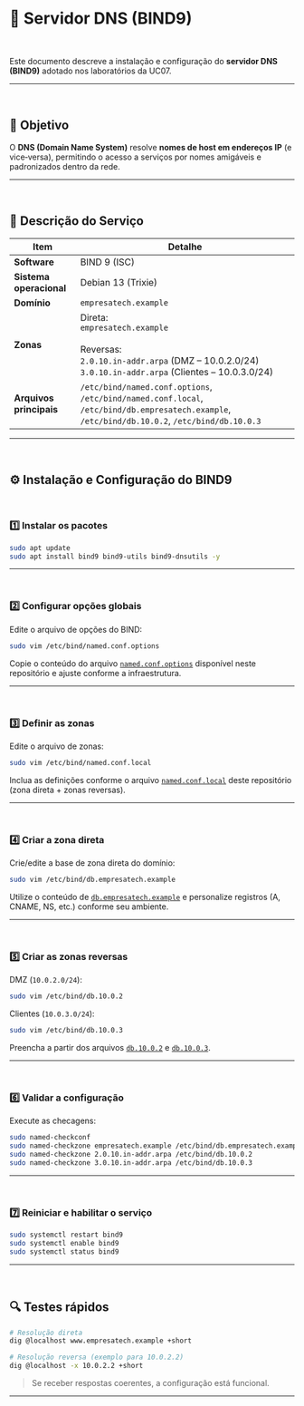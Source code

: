 # 🧭 Servidor DNS (BIND9)

<br/>

Este documento descreve a instalação e configuração do **servidor DNS (BIND9)** adotado nos laboratórios da UC07.

---

<br/>

## 🎯 Objetivo

O **DNS (Domain Name System)** resolve **nomes de host em endereços IP** (e vice‑versa), permitindo o acesso a serviços por nomes amigáveis e padronizados dentro da rede.

---

<br/>

## 🧩 Descrição do Serviço

| Item | Detalhe |
|------|--------|
| **Software** | BIND 9 (ISC) |
| **Sistema operacional** | Debian 13 (Trixie) |
| **Domínio** | `empresatech.example` |
| **Zonas** | Direta: <br/>`empresatech.example`<br/> <br/>Reversas: <br/>`2.0.10.in-addr.arpa` (DMZ – 10.0.2.0/24) <br/>`3.0.10.in-addr.arpa` (Clientes – 10.0.3.0/24) |
| **Arquivos principais** | `/etc/bind/named.conf.options`, `/etc/bind/named.conf.local`, `/etc/bind/db.empresatech.example`, `/etc/bind/db.10.0.2`, `/etc/bind/db.10.0.3` |

---

<br/>

## ⚙️ Instalação e Configuração do BIND9

<br/>

### 1️⃣ Instalar os pacotes

```bash
sudo apt update
sudo apt install bind9 bind9-utils bind9-dnsutils -y
```

---

<br/>

### 2️⃣ Configurar opções globais

Edite o arquivo de opções do BIND:

```bash
sudo vim /etc/bind/named.conf.options
```

Copie o conteúdo do arquivo [`named.conf.options`](./configs/named.conf.options) disponível neste repositório e ajuste conforme a infraestrutura.

---

<br/>

### 3️⃣ Definir as zonas

Edite o arquivo de zonas:

```bash
sudo vim /etc/bind/named.conf.local
```

Inclua as definições conforme o arquivo [`named.conf.local`](./configs/named.conf.local) deste repositório (zona direta + zonas reversas).

---

<br/>

### 4️⃣ Criar a zona direta

Crie/edite a base de zona direta do domínio:

```bash
sudo vim /etc/bind/db.empresatech.example
```

Utilize o conteúdo de [`db.empresatech.example`](./configs/db.empresatech.example) e personalize registros (A, CNAME, NS, etc.) conforme seu ambiente.

---

<br/>

### 5️⃣ Criar as zonas reversas

DMZ (`10.0.2.0/24`):

```bash
sudo vim /etc/bind/db.10.0.2
```

Clientes (`10.0.3.0/24`):

```bash
sudo vim /etc/bind/db.10.0.3
```

Preencha a partir dos arquivos [`db.10.0.2`](./configs/db.10.0.2) e [`db.10.0.3`](./configs/db.10.0.3).

---

<br/>

### 6️⃣ Validar a configuração

Execute as checagens:

```bash
sudo named-checkconf
sudo named-checkzone empresatech.example /etc/bind/db.empresatech.example
sudo named-checkzone 2.0.10.in-addr.arpa /etc/bind/db.10.0.2
sudo named-checkzone 3.0.10.in-addr.arpa /etc/bind/db.10.0.3
```

---

<br/>

### 7️⃣ Reiniciar e habilitar o serviço

```bash
sudo systemctl restart bind9
sudo systemctl enable bind9
sudo systemctl status bind9
```

---

<br/>

## 🔍 Testes rápidos

```bash
# Resolução direta
dig @localhost www.empresatech.example +short

# Resolução reversa (exemplo para 10.0.2.2)
dig @localhost -x 10.0.2.2 +short
```

> Se receber respostas coerentes, a configuração está funcional.

---
